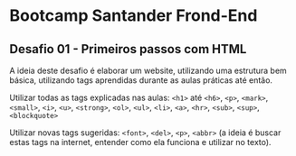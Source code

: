 # Bootcamp Santander Frond-End
## Desafio 01 - Primeiros passos com HTML
A ideia deste desafio é elaborar um website, utilizando uma estrutura bem básica, utilizando tags aprendidas durante as aulas práticas até então.

Utilizar todas as tags explicadas nas aulas: ```<h1>``` até ```<h6>```, ```<p>```, ```<mark>```, ```<small>```, ```<i>```, ```<u>```, ```<strong>```, ```<ol>```, ```<ul>```, ```<li>```, ```<a>```, ```<hr>```, ```<sub>```, ```<sup>```, ```<blockquote>```

Utilizar novas tags sugeridas: ```<font>```, ```<del>```, ```<p>```, ```<abbr>``` (a ideia é buscar estas tags na internet, entender como ela funciona e utilizar no texto).
